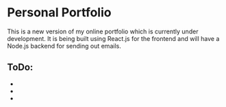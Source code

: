 # Personal Portfolio

This is a new version of my online portfolio which is currently under development. It is being built using React.js for the frontend and will have a Node.js backend for sending out emails.

## ToDo:

-
-
-
